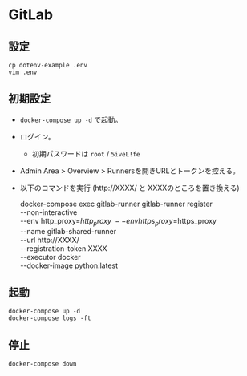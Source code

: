 # GitLab

## 設定

    cp dotenv-example .env
    vim .env

## 初期設定

- `docker-compose up -d` で起動。
- ログイン。
    - 初期パスワードは `root` / `5iveL!fe`
- Admin Area > Overview > Runnersを開きURLとトークンを控える。
- 以下のコマンドを実行 (http://XXXX/ と XXXXのところを置き換える)

    docker-compose exec gitlab-runner gitlab-runner register \
        --non-interactive \
        --env http_proxy=$http_proxy \
        --env https_proxy=$https_proxy \
        --name gitlab-shared-runner \
        --url http://XXXX/ \
        --registration-token XXXX \
        --executor docker \
        --docker-image python:latest

## 起動

    docker-compose up -d
    docker-compose logs -ft

## 停止

    docker-compose down

